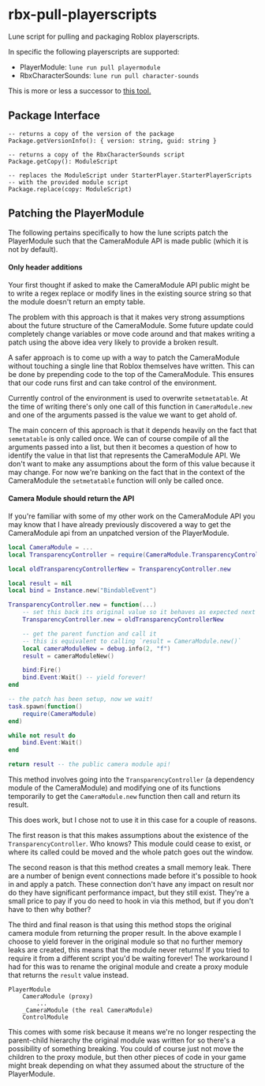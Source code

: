 # rbx-pull-playerscripts

Lune script for pulling and packaging Roblox playerscripts.

In specific the following playerscripts are supported:
- PlayerModule: `lune run pull playermodule`
- RbxCharacterSounds: `lune run pull character-sounds`

This is more or less a successor to [this tool.](https://github.com/UpliftGames/pull-player-scripts)

## Package Interface

```luau
-- returns a copy of the version of the package
Package.getVersionInfo(): { version: string, guid: string }

-- returns a copy of the RbxCharacterSounds script
Package.getCopy(): ModuleScript

-- replaces the ModuleScript under StarterPlayer.StarterPlayerScripts 
-- with the provided module script
Package.replace(copy: ModuleScript)
```

## Patching the PlayerModule

The following pertains specifically to how the lune scripts patch the PlayerModule such that the CameraModule API is made public (which it is not by default).

#### Only header additions

Your first thought if asked to make the CameraModule API public might be to write a regex replace or modify lines in the existing source string so that the module doesn't return an empty table.

The problem with this approach is that it makes very strong assumptions about the future structure of the CameraModule. Some future update could completely change variables or move code around and that makes writing a patch using the above idea very likely to provide a broken result.

A safer approach is to come up with a way to patch the CameraModule without touching a single line that Roblox themselves have written. This can be done by prepending code to the top of the CameraModule. This ensures that our code runs first and can take control of the environment.

Currently control of the environment is used to overwrite `setmetatable`. At the time of writing there's only one call of this function in `CameraModule.new` and one of the arguments passed is the value we want to get ahold of.

The main concern of this approach is that it depends heavily on the fact that `semetatable` is only called once. We can of course compile of all the arguments passed into a list, but then it becomes a question of how to identify the value in that list that represents the CameraModule API. We don't want to make any assumptions about the form of this value because it may change. For now we're banking on the fact that in the context of the CameraModule the `setmetatable` function will only be called once.

#### Camera Module should return the API

If you're familiar with some of my other work on the CameraModule API you may know that I have already previously discovered a way to get the CameraModule api from an unpatched version of the PlayerModule.

```Lua
local CameraModule = ...
local TransparencyController = require(CameraModule.TransparencyController)

local oldTransparencyControllerNew = TransparencyController.new

local result = nil
local bind = Instance.new("BindableEvent")

TransparencyController.new = function(...)
	-- set this back its original value so it behaves as expected next time it's called
	TransparencyController.new = oldTransparencyControllerNew

	-- get the parent function and call it
	-- this is equivalent to calling `result = CameraModule.new()`
	local cameraModuleNew = debug.info(2, "f")
	result = cameraModuleNew()

	bind:Fire()
	bind.Event:Wait() -- yield forever!
end

-- the patch has been setup, now we wait!
task.spawn(function()
	require(CameraModule)
end)

while not result do
	bind.Event:Wait()
end

return result -- the public camera module api!
```

This method involves going into the `TransparencyController` (a dependency module of the CameraModule) and modifying one of its functions temporarily to get the `CameraModule.new` function then call and return its result.

This does work, but I chose not to use it in this case for a couple of reasons.

The first reason is that this makes assumptions about the existence of the `TransparencyController`. Who knows? This module could cease to exist, or where its called could be moved and the whole patch goes out the window.

The second reason is that this method creates a small memory leak. There are a number of benign event connections made before it's possible to hook in and apply a patch. These connection don't have any impact on result nor do they have significant performance impact, but they still exist. They're a small price to pay if you do need to hook in via this method, but if you don't have to then why bother?

The third and final reason is that using this method stops the original camera module from returning the proper result. In the above example I choose to yield forever in the original module so that no further memory leaks are created, this means that the module never returns! If you tried to require it from a different script you'd be waiting forever! The workaround I had for this was to rename the original module and create a proxy module that returns the `result` value instead. 

```
PlayerModule
	CameraModule (proxy)
		...
	_CameraModule (the real CameraModule)
	ControlModule
```

This comes with some risk because it means we're no longer respecting the parent-child hierarchy the original module was written for so there's a possibility of something breaking. You could of course just not move the children to the proxy module, but then other pieces of code in your game might break depending on what they assumed about the structure of the PlayerModule.